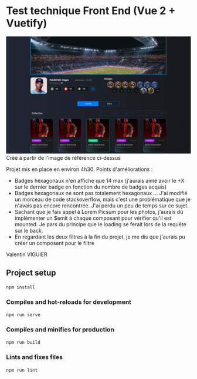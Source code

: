 # Test technique Front End (Vue 2 + Vuetify)

![Image de référence à reproduire](/src/assets/maquette-fanroom.png)
Créé à partir de l'image de référence ci-dessus

Projet mis en place en environ 4h30.
Points d'améliorations :

- Badges hexagonaux n'en affiche que 14 max (j'aurais aimé avoir le +X sur le dernier badge en fonction du nombre de badges acquis)
- Badges hexagonaux ne sont pas totalement hexagonaux ... J'ai modifié un morceau de code stackoverflow, mais c'est une problématique que je n'avais pas encore rencontrée. J'ai perdu un peu de temps sur ce sujet.
- Sachant que je fais appel à Lorem Picsum pour les photos, j'aurais dû implémenter un $emit à chaque composant pour vérifier qu'il est mounted. Je pars du principe que le loading se ferait lors de la requête sur le back.
- En regardant les deux filtres à la fin du projet, je me dis que j'aurais pu créer un composant pour le filtre

Valentin VIGUIER

## Project setup

```
npm install
```

### Compiles and hot-reloads for development

```
npm run serve
```

### Compiles and minifies for production

```
npm run build
```

### Lints and fixes files

```
npm run lint
```
